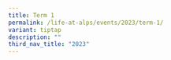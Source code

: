 ```yaml
---
title: Term 1
permalink: /life-at-alps/events/2023/term-1/
variant: tiptap
description: ""
third_nav_title: "2023"
---
```

